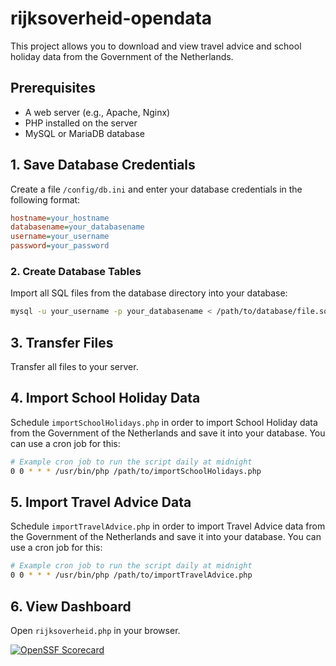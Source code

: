 ﻿# rijksoverheid-opendata

This project allows you to download and view travel advice and school holiday data from the Government of the Netherlands.

## Prerequisites
- A web server (e.g., Apache, Nginx)
- PHP installed on the server
- MySQL or MariaDB database

## 1. Save Database Credentials
Create a file `/config/db.ini` and enter your database credentials in the following format:
```ini
hostname=your_hostname
databasename=your_databasename
username=your_username
password=your_password
```

### 2. Create Database Tables
Import all SQL files from the database directory into your database:
```sh
mysql -u your_username -p your_databasename < /path/to/database/file.sql
```
## 3. Transfer Files
Transfer all files to your server.  

## 4. Import School Holiday Data
Schedule `importSchoolHolidays.php` in order to import School Holiday data from the Government of the Netherlands and save it into your database. You can use a cron job for this:
```sh
# Example cron job to run the script daily at midnight
0 0 * * * /usr/bin/php /path/to/importSchoolHolidays.php
```

## 5. Import Travel Advice Data
Schedule `importTravelAdvice.php` in order to import Travel Advice data from the Government of the Netherlands and save it into your database. You can use a cron job for this:
```sh
# Example cron job to run the script daily at midnight
0 0 * * * /usr/bin/php /path/to/importTravelAdvice.php
```

## 6. View Dashboard
Open `rijksoverheid.php` in your browser.

[![OpenSSF Scorecard](https://api.scorecard.dev/projects/github.com/fredzj/rijksoverheid-opendata/badge)](https://scorecard.dev/viewer/?uri=github.com/fredzj/rijksoverheid-opendata)